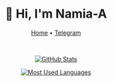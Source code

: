 <div align='center' >
  
<h1 align="center">👋 Hi, I'm Namia-A</h1>

<p><a href="https://github.com/Namia-A">Home</a> •
<a href="https://t.me/+LPeqwOcUjk40ZjRl">Telegram</a></p>

<!--<p><img alt="Counter" src="https://count.koalarong.com/get/@Namia-A?theme=asoul"/>  </p>-->

<p><img alt="" src="https://img.shields.io/badge/-Git-f05032?style=flat-square&amp;logo=git&amp;logoColor=white"/>
<img alt="" src="https://img.shields.io/badge/-HTML5-E34F26?style=flat-square&amp;logo=html5&amp;logoColor=white"/>
<img alt="" src="https://img.shields.io/badge/-Linux-fcc624?style=flat-square&amp;logo=linux&amp;logoColor=white"/>
<img alt="" src="https://img.shields.io/badge/-JavaScript-f7e018?style=flat-square&amp;logo=javascript&amp;logoColor=white"/>
<img alt="" src="https://img.shields.io/badge/-Nginx-269539?style=flat-square&amp;logo=nginx&amp;logoColor=ffffff"/>
<img alt="" src="https://img.shields.io/badge/-Vue.js-4fc08d?style=flat-square&amp;logo=vue.js&amp;logoColor=ffffff"/>
<img alt="" src="https://img.shields.io/badge/-Docker-2496ED?style=flat-square&amp;logo=docker&amp;logoColor=ffffff"/>
<img alt="" src="https://img.shields.io/badge/-CSS3-1572B6?style=flat-square&amp;logo=css3&amp;logoColor=white"/>
<img alt="" src="https://img.shields.io/badge/-PHP-4F5B93?style=flat-square&amp;logo=php&amp;logoColor=white"/></p>

<p align="center">
    <a href="https://github.com/Namia-A">
      <img alt="GitHub Stats" src="https://github-readme-stats-git-masterrstaa-rickstaa.vercel.app/api?username=Namia-A&show_icons=true&theme=default" />
    </a>
     
</p>

<p align="center">
    <a href="https://github.com/Namia-A/OpenWrt-X">
      <img alt="Most Used Languages" src="https://github-readme-stats-git-masterrstaa-rickstaa.vercel.app/api/top-langs/?username=Namia-A&layout=compact" />
    </a>
</p>
